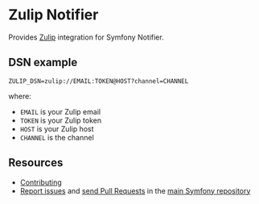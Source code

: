 Zulip Notifier
==============

Provides [Zulip](https://zulip.com) integration for Symfony Notifier.

DSN example
-----------

```
ZULIP_DSN=zulip://EMAIL:TOKEN@HOST?channel=CHANNEL
```

where:
 - `EMAIL` is your Zulip email
 - `TOKEN` is your Zulip token
 - `HOST` is your Zulip host
 - `CHANNEL` is the channel

Resources
---------

 * [Contributing](https://symfony.com/doc/current/contributing/index.html)
 * [Report issues](https://github.com/symfony/symfony/issues) and
   [send Pull Requests](https://github.com/symfony/symfony/pulls)
   in the [main Symfony repository](https://github.com/symfony/symfony)
